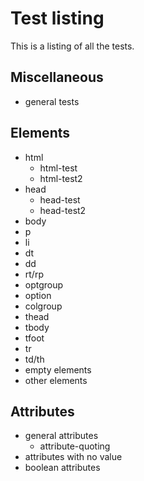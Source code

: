 Test listing
============

This is a listing of all the tests.

Miscellaneous
-------------
* general tests

Elements
--------
* html
    * html-test
    * html-test2
* head
    * head-test
    * head-test2
* body
* p
* li
* dt
* dd
* rt/rp
* optgroup
* option
* colgroup
* thead
* tbody
* tfoot
* tr
* td/th
* empty elements
* other elements

Attributes
----------
* general attributes
    * attribute-quoting
* attributes with no value
* boolean attributes